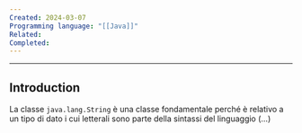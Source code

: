 ```yaml
---
Created: 2024-03-07
Programming language: "[[Java]]"
Related: 
Completed:
---
```

---
## Introduction
La classe `java.lang.String` è una classe fondamentale perché è relativo a un tipo di dato i cui letterali sono parte della sintassi del linguaggio (…)